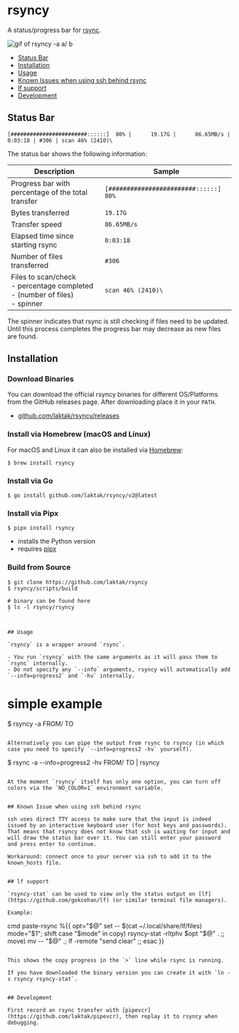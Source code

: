 
# rsyncy

A status/progress bar for [rsync](https://github.com/WayneD/rsync).

![gif of rsyncy -a a/ b](https://raw.githubusercontent.com/laktak/rsyncy/readme/readme/demo-y.gif "rsyncy -a a/ b")


- [Status Bar](#status-bar)
- [Installation](#installation)
- [Usage](#usage)
- [Known Issues when using ssh behind rsync](#known-issues-when-using-ssh-behind-rsync)
- [lf support](#lf-support)
- [Development](#development)


## Status Bar

```
[########################::::::]  80% |      19.17G |      86.65MB/s | 0:03:18 | #306 | scan 46% (2410)\
```

The status bar shows the following information:

Description | Sample
--- | ---
Progress bar with percentage of the total transfer | `[########################::::::]  80%`
Bytes transferred | `19.17G`
Transfer speed | `86.65MB/s`
Elapsed time since starting rsync | `0:03:18`
Number of files transferred | `#306`
Files to scan/check<br>- percentage completed<br>- (number of files)<br>- spinner | `scan 46% (2410)\`

The spinner indicates that rsync is still checking if files need to be updated. Until this process completes the progress bar may decrease as new files are found.


## Installation

### Download Binaries

You can download the official rsyncy binaries for different OS/Platforms from the GitHub releases page. After downloading place it in your `PATH`.

- [github.com/laktak/rsyncy/releases](https://github.com/laktak/rsyncy/releases)

### Install via Homebrew (macOS and Linux)

For macOS and Linux it can also be installed via [Homebrew](https://formulae.brew.sh/formula/rsyncy):

```shell
$ brew install rsyncy
```

### Install via Go

```shell
$ go install github.com/laktak/rsyncy/v2@latest
```

### Install via Pipx

```shell
$ pipx install rsyncy
```

- installs the Python version
- requires [pipx](https://pipx.pypa.io/latest/installation/)

### Build from Source

```shell
$ git clone https://github.com/laktak/rsyncy
$ rsyncy/scripts/build

# binary can be found here
$ ls -l rsyncy/rsyncy
`


## Usage

`rsyncy` is a wrapper around `rsync`.

- You run `rsyncy` with the same arguments as it will pass them to `rsync` internally.
- Do not specify any `--info` arguments, rsyncy will automatically add `--info=progress2` and `-hv` internally.

```
# simple example
$ rsyncy -a FROM/ TO
```

Alternatively you can pipe the output from rsync to rsyncy (in which case you need to specify `--info=progress2 -hv` yourself).

```
$ rsync -a --info=progress2 -hv FROM/ TO | rsyncy
```

At the moment `rsyncy` itself has only one option, you can turn off colors via the `NO_COLOR=1` environment variable.


## Known Issue when using ssh behind rsync

ssh uses direct TTY access to make sure that the input is indeed issued by an interactive keyboard user (for host keys and passwords). That means that rsyncy does not know that ssh is waiting for input and will draw the status bar over it. You can still enter your password and press enter to continue.

Workaround: connect once to your server via ssh to add it to the known_hosts file.


## lf support

`rsyncy-stat` can be used to view only the status output on [lf](https://github.com/gokcehan/lf) (or similar terminal file managers).

Example:

```
cmd paste-rsync %{{
    opt="$@"
    set -- $(cat ~/.local/share/lf/files)
    mode="$1"; shift
    case "$mode" in
        copy) rsyncy-stat -rltphv $opt "$@" . ;;
        move) mv -- "$@" .; lf -remote "send clear" ;;
    esac
}}
```

This shows the copy progress in the `>` line while rsync is running.

If you have downloaded the binary version you can create it with `ln -s rsyncy rsyncy-stat`.


## Development

First record an rsync transfer with [pipevcr](https://github.com/laktak/pipevcr), then replay it to rsyncy when debugging.

